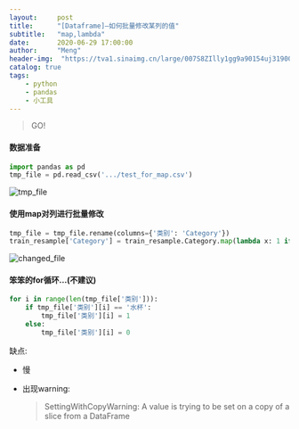 ```yaml
---
layout:     post
title:      "[Dataframe]—如何批量修改某列的值"
subtitle:   "map,lambda"
date:       2020-06-29 17:00:00
author:     "Meng"
header-img:  "https://tva1.sinaimg.cn/large/007S8ZIlly1gg9a90154uj31900u0tdg.jpg"
catalog: true
tags:
    - python
    - pandas
    - 小工具
---
```


> GO!

#### 数据准备

```python
import pandas as pd 
tmp_file = pd.read_csv('.../test_for_map.csv')
```

![tmp_file](https://tva1.sinaimg.cn/large/007S8ZIlly1gg9a5zzcz1j306o0b80t3.jpg)

#### 使用map对列进行批量修改

```python
tmp_file = tmp_file.rename(columns={'类别': 'Category'})
train_resample['Category'] = train_resample.Category.map(lambda x: 1 if x =='水杯' else 0)
```

![changed_file](https://tva1.sinaimg.cn/large/007S8ZIlly1gg9bi15czxj307c09wgls.jpg)


#### 笨笨的for循环...(不建议)

```python
for i in range(len(tmp_file['类别'])):   
    if tmp_file['类别'][i] == '水杯':
        tmp_file['类别'][i] = 1
    else:
        tmp_file['类别'][i] = 0
```

缺点:

- 慢

- 出现warning:

  >SettingWithCopyWarning: 
  >A value is trying to be set on a copy of a slice from a DataFrame


